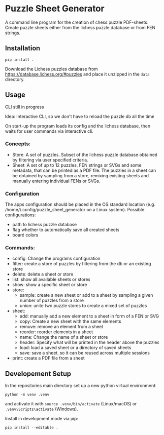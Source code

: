 # Puzzle Sheet Generator

A command line program for the creation of chess puzzle PDF-sheets. 
Create puzzle sheets either from the lichess puzzle database or from FEN strings.

## Installation
```commandline
pip install .
```

Download the Lichess puzzles database from https://database.lichess.org/#puzzles and place it unzipped in the `data` directory.

## Usage

CLI still in progress

Idea: Interactive CLI, so we don't have to reload the puzzle db all the time

On start-up the program loads its config and the lichess database, then waits for user commands via interactive cli.

### Concepts:
- Store: A set of puzzles. Subset of the lichess puzzle database obtained by filtering via user specified criteria.
- Sheet: A set of up to 12 puzzles, FEN strings or SVGs and some metadata, that can be printed as a PDF file.
         The puzzles in a sheet can be obtained by sampling from a store, remixing existing sheets and manually entering individual FENs or SVGs.

### Configuration
The apps configuration should be placed in the OS standard location (e.g. /home/<user>/.config/puzzle_sheet_generator on a Linux system).
Possible configurations:
- path to lichess puzzle database
- flag whether to automatically save all created sheets
- board colors

### Commands:
- config: Change the programs configuration
- filter: create a store of puzzles by filtering from the db or an existing store
- delete: delete a sheet or store
- list: show all available sheets or stores
- show: show a specific sheet or store
- store:
  - sample: create a new sheet or add to a sheet by sampling a given number of puzzles from a store
  - union: unite two puzzle stores to create a mixed set of puzzles
- sheet:
  - add: manually add a new element to a sheet in form of a FEN or SVG
  - copy: Create a new sheet with the same elements
  - remove: remove an element from a sheet
  - reorder: reorder elements in a sheet
  - name: Change the name of a sheet or store
  - header: Specify what will be printed in the header above the puzzles
  - load: load a saved sheet or a directory of saved sheets
  - save: save a sheet, so it can be reused across multiple sessions
- print: create a PDF file from a sheet

## Developement Setup

In the repositories main directory set up a new python virtual environment:
```commandline
python -m venv .venv
```
and activate it with `source .venv/bin/activate` (Linux/macOS) or `.venv\Scripts\activate` (Windows).

Install in development mode via pip:
```commandline
pip install --editable .
```
